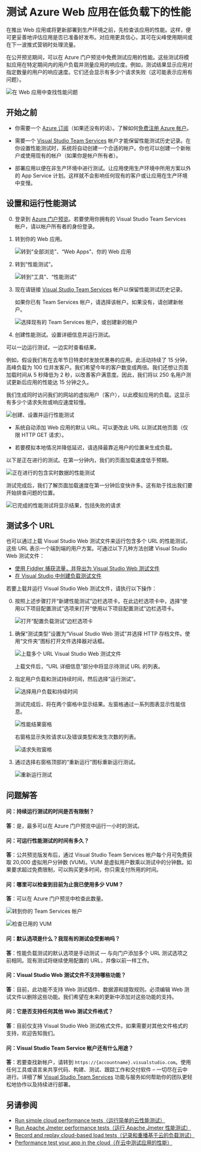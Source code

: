 <properties
   pageTitle="测试 Azure Web 应用的性能 | Azure"
   description="运行 Azure Web 应用性能测试以检查你的应用如何处理用户负载。测量响应时间，并查找可能表明出现问题的失败状况。"
   services="app-service\web"
   documentationCenter=""
   authors="ecfan"
   manager="douge"
   editor="jimbe"/>

<tags
	ms.service="app-service-web"
	ms.date="05/25/2016"
	wacn.date="09/26/2016"/>

# 测试 Azure Web 应用在低负载下的性能

在推出 Web 应用或将更新部署到生产环境之前，先检查该应用的性能。这样，便可更妥善地评估应用是否已准备好发布。对应用更具信心，其可在尖峰使用期间或在下一波推式营销时处理流量。

在公开预览期间，可以在 Azure 门户预览中免费测试应用的性能。这些测试将模拟应用在特定期间内的用户负载并测量应用的响应度。例如，测试结果显示应用对指定数量的用户的响应速度。它们还会显示有多少个请求失败（这可能表示应用有问题）。

![在 Web 应用中查找性能问题](./media/app-service-web-app-performance-test/azure-np-perf-test-overview.png)

## 开始之前

* 你需要一个 [Azure 订阅](https://account.windowsazure.cn/subscriptions)（如果还没有的话）。了解如何[免费注册 Azure 帐户](/pricing/1rmb-trial/?WT.mc_id=A261C142F)。

* 需要一个 [Visual Studio Team Services](https://www.visualstudio.com/products/what-is-visual-studio-online-vs) 帐户才能保留性能测试历史记录。在你设置性能测试时，系统将自动创建一个合适的帐户。你也可以创建一个新帐户或使用现有的帐户（如果你是帐户所有者）。

* 部署应用以便在非生产环境中进行测试。让应用使用生产环境中所用方案以外的 App Service 计划。这样就不会影响任何现有的客户或让应用在生产环境中变慢。

## 设置和运行性能测试

0.  登录到 [Azure 门户预览](https://portal.azure.cn)。若要使用你拥有的 Visual Studio Team Services 帐户，请以帐户所有者的身份登录。

0.  转到你的 Web 应用。

    ![转到“全部浏览”、“Web Apps”、你的 Web 应用](./media/app-service-web-app-performance-test/azure-np-web-apps.png)

0.  转到“性能测试”。

    ![转到“工具”、“性能测试”](./media/app-service-web-app-performance-test/azure-np-web-app-details-tools-expanded.png)
 
0. 现在请链接 [Visual Studio Team Services](https://www.visualstudio.com/products/what-is-visual-studio-online-vs) 帐户以保留性能测试历史记录。

    如果你已有 Team Services 帐户，请选择该帐户。如果没有，请创建新帐户。

    ![选择现有的 Team Services 帐户，或创建新的帐户](./media/app-service-web-app-performance-test/azure-np-no-vso-account.png)

0.  创建性能测试。设置详细信息并运行测试。

可以一边运行测试，一边实时查看结果。

例如，假设我们有在去年节日特卖时发放优惠券的应用。此活动持续了 15 分钟，高峰负载为 100 位并发客户。我们希望今年的客户数变成两倍。我们还想让页面加载时间从 5 秒降低为 2 秒，以改善客户满意度。因此，我们将以 250 名用户测试更新后应用的性能达 15 分钟之久。

我们生成同时访问我们的网站的虚拟用户（客户），以此模拟应用的负载。这显示有多少个请求失败或响应速度较慢。

  ![创建、设置并运行性能测试](./media/app-service-web-app-performance-test/azure-np-new-performance-test.png)

   *  系统自动添加 Web 应用的默认 URL。可以更改此 URL 以测试其他页面（仅限 HTTP GET 请求）。

   *  若要模拟本地情况并降低延迟，请选择最靠近用户的位置来生成负载。

  以下是正在进行的测试。在第一分钟内，我们的页面加载速度低于预期。

  ![正在进行的包含实时数据的性能测试](./media/app-service-web-app-performance-test/azure-np-running-perf-test.png)

  测试完成后，我们了解页面加载速度在第一分钟后变快许多。这有助于找出我们要开始排查问题的位置。

  ![已完成的性能测试将显示结果，包括失败的请求](./media/app-service-web-app-performance-test/azure-np-perf-test-done.png)

## 测试多个 URL

也可以通过上载 Visual Studio Web 测试文件来运行包含多个 URL 的性能测试，这些 URL 表示一个端到端的用户方案。可通过以下几种方法创建 Visual Studio Web 测试文件：

* [使用 Fiddler 捕获流量，并导出为 Visual Studio Web 测试文件](http://docs.telerik.com/fiddler/Save-And-Load-Traffic/Tasks/VSWebTest)
* [在 Visual Studio 中创建负载测试文件](https://www.visualstudio.com/docs/test/performance-testing/run-performance-tests-app-before-release)

若要上载并运行 Visual Studio Web 测试文件，请执行以下操作：
 
0. 按照上述步骤打开“新建性能测试”边栏选项卡。在此边栏选项卡中，选择“使用以下项目配置测试”选项来打开“使用以下项目配置测试”边栏选项卡。  

    ![打开“配置负载测试”边栏选项卡](./media/app-service-web-app-performance-test/multiple-01-authoring-blade.png)

0. 确保“测试类型”设置为“Visual Studio Web 测试”并选择 HTTP 存档文件。使用“文件夹”图标打开文件选择器对话框。

    ![上载多个 URL Visual Studio Web 测试文件](./media/app-service-web-app-performance-test/multiple-01-authoring-blade2.png)

    上载文件后，“URL 详细信息”部分中将显示待测试 URL 的列表。
 
0. 指定用户负载和测试持续时间，然后选择“运行测试”。

    ![选择用户负载和持续时间](./media/app-service-web-app-performance-test/multiple-01-authoring-blade3.png)

    测试完成后，将在两个窗格中显示结果。左窗格通过一系列图表显示性能信息。

    ![性能结果窗格](./media/app-service-web-app-performance-test/multiple-01a-results.png)

    右窗格显示失败请求以及错误类型和发生次数的列表。

    ![请求失败窗格](./media/app-service-web-app-performance-test/multiple-01b-results.png)

0. 通过选择右窗格顶部的“重新运行”图标重新运行测试。

    ![重新运行测试](./media/app-service-web-app-performance-test/multiple-rerun-test.png)

##  问题解答

#### 问：持续运行测试的时间是否有限制？ 

**答**：是，最多可以在 Azure 门户预览中运行一小时的测试。

#### 问：可运行性能测试的时间有多久？ 

**答**：公共预览版发布后，通过 Visual Studio Team Services 帐户每个月可免费获取 20,000 虚拟用户分钟数 (VUM)。VUM 是虚拟用户数乘以测试中的分钟数。如果要求超过免费限制，可以购买更多时间，你只需支付所用的时间。

#### 问：哪里可以检查到目前为止我已使用多少 VUM？

**答**：可以在 Azure 门户预览中检查此数量。

![转到你的 Team Services 帐户](./media/app-service-web-app-performance-test/azure-np-vso-accounts.png)

![检查已用的 VUM](./media/app-service-web-app-performance-test/azure-np-vso-accounts-vum-summary.png)

#### 问：默认选项是什么？我现有的测试会受影响吗？

**答**：性能负载测试的默认选项是手动测试 — 与向门户添加多个 URL 测试选项之前相同。现有测试将继续使用配置的 URL，并像以前一样工作。

#### 问：Visual Studio Web 测试文件不支持哪些功能？

**答**：目前，此功能不支持 Web 测试插件、数据源和提取规则。必须编辑 Web 测试文件以删除这些功能。我们希望在未来的更新中添加对这些功能的支持。

#### 问：它是否支持任何其他 Web 测试文件格式？
  
**答**：目前仅支持 Visual Studio Web 测试格式文件。如果需要对其他文件格式的支持，欢迎告知我们。

#### 问：Visual Studio Team Service 帐户还有什么用途？

**答**：若要查找新帐户，请转到 ```https://{accountname}.visualstudio.com```。使用任何工具或语言来共享代码、构建、测试、跟踪工作和交付软件 – 一切尽在云中进行。详细了解 [Visual Studio Team Services](https://www.visualstudio.com/products/what-is-visual-studio-online-vs) 功能与服务如何帮助你的团队更轻松地协作以及持续进行部署。

## 另请参阅

* [Run simple cloud performance tests（运行简单的云性能测试）](https://www.visualstudio.com/docs/test/performance-testing/getting-started/get-started-simple-cloud-load-test)
* [Run Apache Jmeter performance tests（运行 Apache Jmeter 性能测试）](https://www.visualstudio.com/docs/test/performance-testing/getting-started/get-started-jmeter-test)
* [Record and replay cloud-based load tests（记录和重播基于云的负载测试）](https://www.visualstudio.com/docs/test/performance-testing/getting-started/record-and-replay-cloud-load-tests)
* [Performance test your app in the cloud（在云中测试应用的性能）](https://www.visualstudio.com/docs/test/performance-testing/getting-started/getting-started-with-performance-testing)

<!---HONumber=Mooncake_0627_2016-->